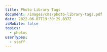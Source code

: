 ```yaml
---
title: Photo Library Tags
document: /images/cms/photo-library-tags.pdf
date: 2022-06-07T19:30:29.037Z
isMobile: false
topics:
  - photos
userTypes:
  - staff
---
```

